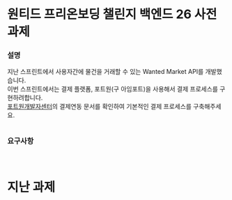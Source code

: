 # 원티드 프리온보딩 챌린지 백엔드 26 사전과제

### 설명

지난 스프린트에서 사용자간에 물건을 거래할 수 있는 Wanted Market API를 개발했습니다. <br>
이번 스프린트에서는 결제 플랫폼, 포트원(구 아임포트)을 사용해서 결제 프로세스를 구현하려합니다. <br>
[포트원개발자센터](https://developers.portone.io/opi/ko/readme?v=v1)의 결제연동 문서를 확인하여 기본적인 결제 프로세스를 구축해주세요.

<details>
<summary style="display: inline-block;cursor: pointer;">
    <h3>요구사항</h3>
</summary>

0. 시간적 여유가 된다면 지난 과제를 진행해주세요. => [지난과제 바로가기](https://github.com/kst6294/wanted-preonboarding-challenge-backend-20) <br>
   0-1. 지난 과제를 진행했다면, 용품을 구매할 때 결제가 진행되도록 해주세요. <br>
   0-2. 지난 과제를 진행하지 않았다면, 바로 결제를 위한 기능을 구현해주세요.
1. v1, v2 모두 사용가능하지만 우선은 v1을 기준으로 진행해주세요.
2. 사용자간 거래에서 결제플랫폼을 통해 결제를 진행합니다.
3. 결제진행, 가상계좌, 결제취소 기능을 개발해주세요. (변경: 계좌이체 -> 가상계좌) <br>
   3-1. 이 과정에서 결제 대행사는 임의로 설정하셔도 괜찮습니다. <br>
4. 결제연동문서를 자세히 보고 단순 기능 추가가 아닌 실제 결제가 진행된다는 관점에서 기능을 구현해주세요.
5. 다른 참여자분들의 PR을 읽어보면서 의견을 주고 받아주세요.
6. 개발 과정에서 어려웠던 부분이 있었다면, 기록을 남겨주세요.

#### 참고사항

- 포트원 회원가입을 하지 않아도 됩니다.
- 실제 결제가 진행되지 않아도 됩니다.
- 결제, 취소, 계좌이체를 진행할 때 고려해야할 요소가 무엇이 있을지 고민해보시면 좋겠습니다.
- 정답은 없습니다.

<br>

### 제출방법

- 이 Repository 를 fork 해주세요.
- feature/{name} 으로 브랜치를 생성해주세요. 예: feature/suntae-kim
- 과제를 진행해주세요.
- 소스코드를 Push 하고 PR을 올려주세요.
- 요구사항에 대해서 궁금한 점이나 이해가 안되는 부분이 있다면 이슈를 남겨주시거나, 편하게 연락주세요 - kst6294@gmail.com

</details>

<br>

<details>
<summary style="display: inline-block;cursor: pointer;">
    <h1>지난 과제</h3>
</summary>

### 설명

사용자간 거래가 가능한 Wanted Market API를 생성해야합니다. 요구사항에 맞춰 진행해주세요.
요구사항은 **공통**과 **1단계(필수)**, **2단계(선택)** 로 나누어져 있습니다.

공통과 1단계는 필수로 진행해주시고, 2단계는 1단계를 마무리한 이후에 순차적으로 진행하시는 것을 추천합니다.
스프린트를 진행하면서 기능이 어떻게 발전해나가는지 사전 과제를 통해서 체험해보시면 좋겠습니다.

<br>

### API 명세

### [포스트맨](https://documenter.getpostman.com/view/24100977/2sAYBUDXui)

<br>

### 주요 고려사항 및 해결방안

#### 1. 상품 상태 관리

- 문제: 동일 상품에 대해 재고가 매우 적게 남았을 때 여러 구매자가 동시에 구매 시도하는 경우 동시에 재고수량에 접근하므로 재고 수량 이상의 제품 구매 거래가 발생 할 위험 존재(write skew, 데이터 일관성 문제). 특히 인기 상품이나 선착순 이벤트 상품, 한정판 상품의 경우 더욱 높은 확률로 발생.
- Write Skew의 정의: 여러 트랜잭션이 동시에 어떤 조건을 확인하고 그 조건을 기반으로 각각 다른 데이터를 수정할 때 각각의 수정은 성공하지만 전체적인 불변식(invariant)이 깨지는 현상
- 해결: 비관적 락(배타락) 사용.

  - 재고는 정확성이 매우 중요한 비즈니스 로직
  - 초과 판매 시 비즈니스 영향도가 큼
  - 동시성 문제 발생 가능성이 높음
  - 재고 차감은 빠른 연산으로 락 유지 시간이 짧음
  - 따라서 배타락 사용.

  ```mermaid
  sequenceDiagram
    participant 구매자A
    participant 구매자B
    participant API서버
    participant DB

    구매자A->>+API서버: 구매 요청 (상품ID: 1)
    구매자B->>+API서버: 구매 요청 (상품ID: 1)

    API서버->>DB: 재고 조회 (A)
    Note right of DB: 재고: 1개
    DB-->>API서버: 재고 있음

    API서버->>DB: 재고 조회 (B)
    Note right of DB: 재고: 1개
    DB-->>API서버: 재고 있음

    API서버->>DB: 거래 생성 & 재고 감소 (A)
    API서버->>DB: 거래 생성 & 재고 감소 (B)
    Note right of DB: 동시성 문제 발생!<br/>재고가 -1이 됨

    API서버-->>구매자A: 구매 성공
    API서버-->>구매자B: 구매 성공
  ```

  <br>

  - 거래 요청 시 상품 재고관리에서 동시성 문제 해결을 위해 배타락 사용

  ```mermaid
  sequenceDiagram
    participant 구매자A
    participant 구매자B
    participant API서버
    participant DB

    구매자A->>+API서버: 구매 요청 (상품ID: 1)
    구매자B->>+API서버: 구매 요청 (상품ID: 1)

    API서버->>DB: SELECT FOR UPDATE (비관적 락)
    Note right of DB: 재고: 1개<br/>락 획득 (구매자A)
    DB-->>API서버: 재고 있음

    API서버->>DB: 거래 생성 & 재고 감소
    Note right of DB: 재고: 0개

    API서버-->>구매자A: 구매 성공

    API서버->>DB: SELECT FOR UPDATE (비관적 락)
    Note right of DB: 재고: 0개<br/>락 획득 (구매자B)
    DB-->>API서버: 재고 없음

    API서버-->>구매자B: 재고 부족 오류
  ```

    <br>

  - 재고가 얼마 남지 않은 여러개의 상품을 동시에 구매(장바구니)할 경우 배타락 설정 시 데드락 발생 가능하지만, 현 요구사항 수준에서는 가능성이 낮음

  ```mermaid
  sequenceDiagram
  participant 트랜잭션A
  participant 상품1
  participant 상품2
  participant 트랜잭션B

  Note over 트랜잭션A,트랜잭션B: 데드락 시나리오

  트랜잭션A->>상품1: SELECT FOR UPDATE (상품1 락 획득)
  트랜잭션B->>상품2: SELECT FOR UPDATE (상품2 락 획득)

  트랜잭션A->>상품2: SELECT FOR UPDATE 시도
  Note right of 상품2: 대기 (상품2는 트랜잭션B가 락 보유중)

  트랜잭션B->>상품1: SELECT FOR UPDATE 시도
  Note left of 상품1: 대기 (상품1은 트랜잭션A가 락 보유중)

  Note over 트랜잭션A,트랜잭션B: 데드락 발생!<br/>양쪽 다 서로가 가진 락을 기다림

  Note over 트랜잭션A: 데드락 감지
  트랜잭션A-->>상품1: 롤백 (락 해제)
  Note over 트랜잭션A: 트랜잭션A 실패

  트랜잭션B->>상품1: SELECT FOR UPDATE 성공
  Note over 트랜잭션B: 트랜잭션B 계속 진행
  ```

<br>

#### 2. 거래 상태 관리

- 문제: 동일 제품에 대해 여러 거래가 존재하는 경우, 마지막 남은 구매자가 거의 동시에 구매확정을 하는 경우 상품 상태가 완료되지 않는 동시성 문제 발생 가능(write skew, 데이터 일관성 문제)
- 해결:

  - 대부분의 구매자는 각자 다른 시점에 구매확정을 할 가능성이 높음
  - 따라서 마지막 구매확정이 동시에 일어날 확률은 매우 낮고
  - 재시도로 인한 지연이 사용자 경험에 큰 영향을 미치지 않을 것으로 판단.
  - 낙관적 락 사용, retry 로직 추가
  - 구매확정 시퀀스

    ```mermaid
    sequenceDiagram
        participant 구매자
        participant 판매자
        participant TransactionService
        participant Transaction
        participant Product
        participant DB

        구매자->>TransactionService: 구매확정 요청

        TransactionService->>DB: 트랜잭션 시작
        Note right of DB: 낙관적 락 사용<br/>(version 컬럼)

        TransactionService->>Transaction: 거래 조회
        Transaction-->>TransactionService: transaction

        TransactionService->>Transaction: confirmPurchase()
        Note right of Transaction: 상태 검증<br/>SALE_APPROVAL -> PURCHASE_CONFIRMATION

        TransactionService->>Product: 상품 상태 확인
        Product-->>TransactionService: product

        alt 예약중 상태인 경우
            TransactionService->>DB: 구매확정된 거래 수 조회
            DB-->>TransactionService: confirmedTransactions

            opt 모든 거래가 구매확정된 경우
                TransactionService->>Product: markAsCompleted()
                Note right of Product: RESERVING -> COMPLETED
            end
        end

        TransactionService->>DB: 트랜잭션 커밋

        TransactionService-->>구매자: 응답
    ```

    <br>

  - 동시성 문제 발생

  ```mermaid
  sequenceDiagram
    participant 구매자A
    participant 구매자B
    participant TransactionService
    participant Product
    participant DB

    Note over DB: 상품: 예약중 상태<br/>총 수량: 2개<br/>구매확정 필요: 2건

    구매자A->>+TransactionService: 구매확정 요청
    구매자B->>+TransactionService: 구매확정 요청

    par 구매자 A의 트랜잭션
        TransactionService->>DB: 거래A 조회
        DB-->>TransactionService: transaction A

        TransactionService->>DB: 구매확정된 거래 수 조회
        Note right of DB: 현재 0건 확정
        DB-->>TransactionService: confirmedTransactions (0건)

        TransactionService->>DB: 거래A 구매확정으로 변경
        Note right of DB: 1건 확정
    and 구매자 B의 트랜잭션
        TransactionService->>DB: 거래B 조회
        DB-->>TransactionService: transaction B

        TransactionService->>DB: 구매확정된 거래 수 조회
        Note right of DB: 현재 0건 확정
        DB-->>TransactionService: confirmedTransactions (0건)

        TransactionService->>DB: 거래B 구매확정으로 변경
        Note right of DB: 1건 확정
    end

    Note over DB: 문제 발생!<br/>두 건 모두 구매확정되었지만<br/>상품 상태는 여전히 '예약중'

    TransactionService-->>구매자A: 성공
    TransactionService-->>구매자B: 성공
  ```

<br>

- 해결방안

  ```mermaid
  sequenceDiagram
  participant 구매자A
  participant 구매자B
  participant TransactionService
  participant Transaction
  participant Product
  participant DB

  Note over DB: 상품: 예약중 상태<br/>총 수량: 2개<br/>구매확정 필요: 2건

  구매자A->>+TransactionService: 구매확정 요청
  구매자B->>+TransactionService: 구매확정 요청

  par 구매자 A의 트랜잭션
      TransactionService->>DB: 거래A 조회 (version=1)
      DB-->>TransactionService: transaction A

      TransactionService->>Transaction: confirmPurchase()
      Note right of Transaction: 상태 검증

      TransactionService->>DB: 거래A 업데이트 (version=2)
      Note right of DB: 성공

      TransactionService->>DB: 구매확정된 거래 수 조회
      DB-->>TransactionService: confirmedTransactions (1건)
  and 구매자 B의 트랜잭션
      TransactionService->>DB: 거래B 조회 (version=1)
      DB-->>TransactionService: transaction B

      TransactionService->>Transaction: confirmPurchase()
      Note right of Transaction: 상태 검증

      TransactionService->>DB: 거래B 업데이트 시도 (version 충돌)
      Note right of DB: 실패

      TransactionService->>TransactionService: 재시도
      Note over TransactionService: RetryUtil.executeWithRetry()
  end

  TransactionService-->>구매자A: 성공

  TransactionService->>DB: 거래B 재조회 (version=2)
  DB-->>TransactionService: transaction B

  TransactionService->>Transaction: confirmPurchase()
  TransactionService->>DB: 거래B 업데이트 (version=3)
  Note right of DB: 성공

  TransactionService->>DB: 구매확정된 거래 수 조회
  DB-->>TransactionService: confirmedTransactions (2건)

  TransactionService->>Product: markAsCompleted()
  Note right of Product: 모든 거래 확정됨<br/>RESERVING -> COMPLETED

  TransactionService-->>구매자B: 성공
  ```

#### 3. 아키텍처 설계 관련

- 문제: 각 레이어간 의존성 관리 및 도메인 로직의 분리
- 해결:
  - Port/Adapter 패턴 적용
  - 인터페이스와 구현체를 분리하여 의존성 역전 원칙(DIP) 적용
    - 모듈 내 의존성 방향
      - interface <-> service -> port(interface) <-> infrastructure
      - interface는 service 구현에 의존하고 service는 dto에 의존
      - service는 infrastructure 구현에 의존하지 않고 port(interface)에 의존. infra는 service가 의존하는 port에 의존
    - 모듈 간 구현에 직접 의존하지 않고 interface에 의존.
      - ex) authService -> IMemberService(interface) <-> MemberService
    - 상태변경 등 도메인 로직은 도메인 객체로 캡슐화

<br>

#### 4. 인증/인가 처리

- 문제: 보안과 비즈니스 로직의 분리
- 해결:
  - JWT 기반 인증 (Access Token + Refresh Token)
  - Guard와 Strategy(전략패턴)를 통한 인증/인가 처리
  - 소셜 로그인 인증 지원 (카카오, 네이버 실제 연동 x)

#### 5. 테스트 코드

- 문제: 테스터블한 코드 작성
- 해결:
  - 상태변경 등 주요 도메인 로직은 도메인 객체 내부로 캡슐화하여 테스터블한 코드 작성

<br>

<details>
<summary style="display: inline-block;cursor: pointer;">
    <h3>▶ 요구사항</h3>
</summary>

##### 1단계 (필수)

- [x] 1. 제품 등록과 구매는 회원만 가능합니다.
- [x] 2. 비회원은 등록된 제품의 목록조회와 상세조회만 가능합니다.
- [x] 3. 등록된 제품에는 "제품명", "가격", "예약상태"가 포함되어야하고, 목록조회와 상세조회시에 예약상태를 포함해야합니다.
- [x] 4. 제품의 상태는 "판매중", "예약중", "완료" 세가지가 존재합니다.
- [x] 5. 구매자가 제품의 상세페이지에서 구매하기 버튼을 누르면 거래가 시작됩니다.
- [x] 6. 판매자와 구매자는 제품의 상세정보를 조회하면 당사자간의 거래내역을 확인할 수 있습니다.
  - 상품정보 조회 -> 거래내역 조회
- [x] 7. 모든 사용자는 내가 "구매한 용품(내가 구매자)"과 "예약중인 용품(내가 구매자/판매자 모두)"의 목록을 확인할 수 있습니다.
- [x] 8. 판매자는 거래진행중인 구매자에 대해 '판매승인'을 하는 경우 거래가 완료됩니다.

##### 2단계 (선택)

- [x] 9. 제품에 수량이 추가됩니다. 제품정보에 "제품명", "가격", "예약상태", "수량"이 포함되어야합니다.
- [x] 10. 다수의 구매자가 한 제품에 대해 구매하기가 가능합니다. (단, 한 명이 구매할 수 있는 수량은 1개뿐입니다.)
- [x] 11. 구매확정의 단계가 추가됩니다. 구매자는 판매자가 판매승인한 제품에 대해 구매확정을 할 수 있습니다.
- [x] 12. 거래가 시작되는 경우 수량에 따라 제품의 상태가 변경됩니다.
  - 추가 판매가 가능한 수량이 남아있는 경우 - 판매중
  - 추가 판매가 불가능하고 현재 구매확정을 대기하고 있는 경우 - 예약중
  - 모든 수량에 대해 모든 구매자가 모두 구매확정한 경우 - 완료
- [x] 13. "구매한 용품"과 "예약중인 용품" 목록의 정보에서 구매하기 당시의 가격 정보가 나타나야합니다.
  - 예) 구매자 A가 구매하기 요청한 당시의 제품 B의 가격이 3000원이었고 이후에 4000원으로 바뀌었다 하더라도 목록에서는 3000원으로 나타나야합니다.

##### 공통

0. Python이나 Java 기반의 프레임워크를 사용하시길 권장합니다.
1. 구매취소는 고려하지 않습니다.
2. 요구사항에 모호한 부분이 많은게 맞습니다. 같은 요구사항에 대해 다양한 시각을 보여주세요.
3. 검증이 필요한 부분에 대해 테스트코드를 작성해주세요.
4. 작성한 API에 대한 명세를 작성해주세요.
5. 개발과정에서 어려웠던 부분이나 예기치 못한 케이스가 있었다면 기록을 남겨주세요.
6. 다른분들의 PR을 보면서 리뷰를 해보세요. 궁금한점을 자유롭게 남기면서 서로의 의견을 주고 받아주세요!
7. 요구사항을 잘 진행해주신 분들 중에서 추첨하여 선물을 드리겠습니다 :)

<br>

### 제출방법

1. 이 repository 를 clone 해주세요.
2. feature/{name} 으로 브랜치를 생성해주세요. 예: feature/suntae-kim
3. 과제를 진행해주세요.
4. 소스코드를 Push 하고 PR을 올려주세요.
5. 요구사항에 대해서 궁금한 점이나 이해가 안되는 부분이 있다면 이슈를 남겨주시거나, 편하게 연락주세요 - kst6294@gmail.com
</details>

</details>
